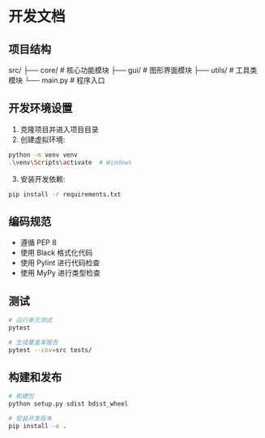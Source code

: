 # 开发文档

## 项目结构
src/
├── core/ # 核心功能模块
├── gui/ # 图形界面模块
├── utils/ # 工具类模块
└── main.py # 程序入口

## 开发环境设置

1. 克隆项目并进入项目目录
2. 创建虚拟环境:

```bash
python -m venv venv
.\venv\Scripts\activate  # Windows
```

3. 安装开发依赖:
```bash
pip install -r requirements.txt
```

## 编码规范

- 遵循 PEP 8
- 使用 Black 格式化代码
- 使用 Pylint 进行代码检查
- 使用 MyPy 进行类型检查

## 测试

```bash
# 运行单元测试
pytest

# 生成覆盖率报告
pytest --cov=src tests/
```

## 构建和发布

```bash
# 构建包
python setup.py sdist bdist_wheel

# 安装开发版本
pip install -e .
```
